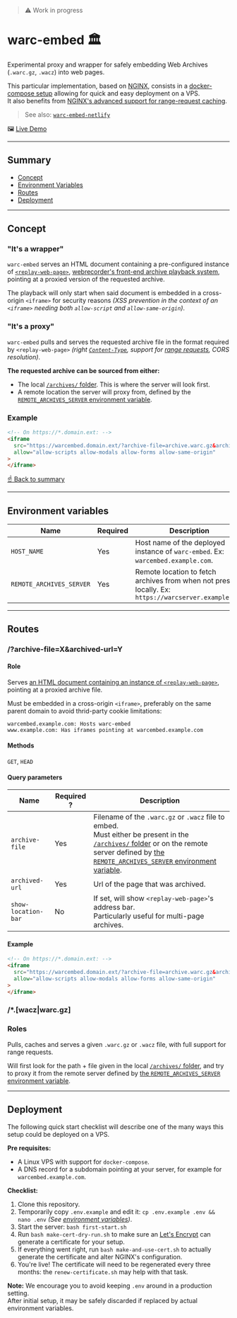 > ⚠️ Work in progress 

# warc-embed 🏛️
Experimental proxy and wrapper for safely embedding Web Archives (`.warc.gz`, `.wacz`) into web pages. 

This particular implementation, based on [NGINX](https://www.nginx.com/), consists in a [docker-compose setup](https://docs.docker.com/compose/) allowing for quick and easy deployment on a VPS.<br> 
It also benefits from [NGINX's advanced support for range-request caching](https://www.nginx.com/blog/smart-efficient-byte-range-caching-nginx/). 

> See also: [`warc-embed-netlify`](https://github.com/harvard-lil/warc-embed-netlify)

🖼️ [Live Demo](https://warcembed-demo.matteocargnelutti.dev)

---

## Summary
- [Concept](#concept)
- [Environment Variables](#environment-variables)
- [Routes](#routes)
- [Deployment](#deployment)

---

## Concept

### "It's a wrapper"
`warc-embed` serves an HTML document containing a pre-configured instance of [`<replay-web-page>`](https://replayweb.page/), [webrecorder's front-end archive playback system](https://webrecorder.net/), pointing at a proxied version of the requested archive. 

The playback will only start when said document is embedded in a cross-origin `<iframe>` for security reasons _(XSS prevention in the context of an `<iframe>` needing both `allow-script` and `allow-same-origin`)_.  

### "It's a proxy"
`warc-embed` pulls and serves the requested archive file in the format required by `<replay-web-page>` _(right [`Content-Type`](https://developer.mozilla.org/en-US/docs/Web/HTTP/Headers/Content-Type), support for [range requests](https://developer.mozilla.org/en-US/docs/Web/HTTP/Range_requests), CORS resolution)_.  

**The requested archive can be sourced from either:**
- The local [`/archives/` folder](/html/archives/). This is where the server will look first.
- A remote location the server will proxy from, defined by the [`REMOTE_ARCHIVES_SERVER` environment variable](#environment-variables).

### Example 
```html
<!-- On https://*.domain.ext: -->
<iframe
  src="https://warcembed.domain.ext/?archive-file=archive.warc.gz&archived-url=https://what-was-archived.ext/path"
  allow="allow-scripts allow-modals allow-forms allow-same-origin"
>
</iframe>
```

[☝️ Back to summary](#summary)

---

## Environment variables

| Name | Required | Description |
| --- | --- | --- |
| `HOST_NAME` | Yes | Host name of the deployed instance of `warc-embed`. Ex: `warcembed.example.com`. |
| `REMOTE_ARCHIVES_SERVER` | Yes | Remote location to fetch archives from when not present locally. Ex: `https://warcserver.example.com` |

---

## Routes

### /?archive-file=X&archived-url=Y

#### Role
Serves [an HTML document containing an instance of `<replay-web-page>`](/html/embed/index.html), pointing at a proxied archive file. 

Must be embedded in a cross-origin `<iframe>`, preferably on the same parent domain to avoid thrid-party cookie limitations:
```
warcembed.example.com: Hosts warc-embed
www.example.com: Has iframes pointing at warcembed.example.com
```

#### Methods
`GET`, `HEAD`

#### Query parameters
| Name | Required ? | Description |
| --- | --- | --- |
| `archive-file` | Yes | Filename of the `.warc.gz` or `.wacz` file to embed. <br>Must either be present in the [`/archives/` folder](/html/archives/) or on the remote server defined by [the `REMOTE_ARCHIVES_SERVER` environment variable](#environment-variables). |
| `archived-url` | Yes | Url of the page that was archived. | 
| `show-location-bar` | No | If set, will show `<replay-web-page>`'s address bar. <br>Particularly useful for multi-page archives.|

#### Example
```html
<!-- On https://*.domain.ext: -->
<iframe
  src="https://warcembed.domain.ext/?archive-file=archive.warc.gz&archived-url=https://what-was-archived.ext/path"
  allow="allow-scripts allow-modals allow-forms allow-same-origin"
>
</iframe>
```

### /*.[wacz|warc.gz]

### Roles
Pulls, caches and serves a given `.warc.gz` or `.wacz` file, with full support for range requests.

Will first look for the path + file given in the local [`/archives/` folder](/html/archives/), and try to proxy it from the remote server defined by [the `REMOTE_ARCHIVES_SERVER` environment variable](#environment-variables).

---

## Deployment
The following quick start checklist will describe one of the many ways this setup could be deployed on a VPS.

**Pre requisites:** 
- A Linux VPS with support for `docker-compose`.
- A DNS record for a subdomain pointing at your server, for example for `warcembed.example.com`.


**Checklist:**
1. Clone this repository.
2. Temporarily copy `.env.example` and edit it: `cp .env.example .env && nano .env` _(See [environment variables](#environment-variables))_.
3. Start the server: `bash first-start.sh`
4. Run `bash make-cert-dry-run.sh` to make sure an [Let's Encrypt](https://letsencrypt.org/) can generate a certificate for your setup.
5. If everything went right, run `bash make-and-use-cert.sh` to actually generate the certificate and alter NGINX's configuration.
6. You're live! The certificate will need to be regenerated every three months: the `renew-certificate.sh` may help with that task. 

**Note:** We encourage you to avoid keeping `.env` around in a production setting.<br>
After initial setup, it may be safely discarded if replaced by actual environment variables.
